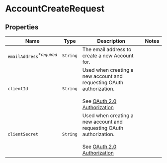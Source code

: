 

# AccountCreateRequest



## Properties

Name | Type | Description | Notes
------------ | ------------- | ------------- | -------------
| `emailAddress`<sup>*_required_</sup> | ```String``` |  The email address to create a new Account for.  |  |
| `clientId` | ```String``` |  Used when creating a new account and requesting OAuth authorization.<br><br>See [OAuth 2.0 Authorization](https://app.hellosign.com/api/oauthWalkthrough#OAuthAuthorization)  |  |
| `clientSecret` | ```String``` |  Used when creating a new account and requesting OAuth authorization.<br><br>See [OAuth 2.0 Authorization](https://app.hellosign.com/api/oauthWalkthrough#OAuthAuthorization)  |  |



